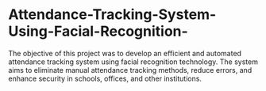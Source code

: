 # Attendance-Tracking-System-Using-Facial-Recognition-
The objective of this project was to develop an efficient and automated attendance tracking system using facial recognition technology. The system aims to eliminate manual attendance tracking methods, reduce errors, and enhance security in schools, offices, and other institutions.

